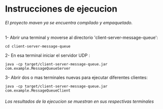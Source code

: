 # Instrucciones de ejecucion

###### El proyecto maven ya se encuentra compilado y empaquetado.

1- Abrir una terminal y moverse al directorio 'client-server-message-queue': <br>
```
cd client-server-message-queue
```
2- En esa terminal iniciar el servidor UDP : <br>
```
java -cp target/client-server-message-queue.jar com.example.MessageQueueServer
```
3- Abrir dos o mas terminales nuevas para ejecutar diferentes clientes: <br> 
```
java -cp target/client-server-message-queue.jar com.example.MessageQueueClient
```

###### Los resultados de la ejecucion se muestran en sus respectivas terminales
